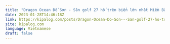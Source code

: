 ```yaml
---
title: "Dragon Ocean Đồ Sơn - Sân golf 27 hố trên biển lớn nhất Miền Bắc"
date: 2023-01-28T14:46:18Z
link: https://kipalog.com/posts/Dragon-Ocean-Do-Son---San-golf-27-ho-tren-bien-lon-nhat-Mien-Bac?utm_medium=RSS&utm_source=news.12bit.vn
site: kipalog.com
language: Vietnamese
draft: false
---
```


